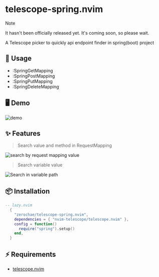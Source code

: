 # telescope-spring.nvim

>[!NOTE]
> It hasn't been officially released yet. It's coming soon, so please wait.

A Telescope picker to quickly api endpoint finder in spring(boot) project

## 🚀 Usage

- :SpringGetMapping
- :SpringPostMapping
- :SpringPutMapping
- :SpringDeleteMapping

## 🖥️ Demo

![demo](https://github.com/zerochae/telescope-spring.nvim/assets/84373490/2ec7c4d3-d91d-458d-a42d-06dbbff9d541)

## ✨ Features

> Search value and method in RequestMapping

![search by request mapping value](https://github.com/zerochae/telescope-spring.nvim/assets/84373490/90bd05c7-87ee-4a4d-a1bc-d7a55f4a9cea)

> Search variable value

![Search in variable path](https://github.com/zerochae/telescope-spring.nvim/assets/84373490/3622ea76-096a-4eb4-8e49-c328798fbbb7)

## 📦 Installation

```lua
-- lazy.nvim
  {
    "zerochae/telescope-spring.nvim",
    dependencies = { "nvim-telescope/telescope.nvim" },
    config = function()
      require("spring").setup()
    end,
  }
```

## ⚡️ Requirements

- [telescope.nvim](https://github.com/nvim-telescope/telescope.nvim)
